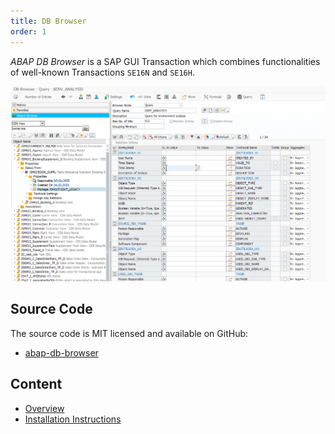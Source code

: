 ```yaml
---
title: DB Browser
order: 1
---
```


*ABAP DB Browser* is a SAP GUI Transaction which combines functionalities of well-known Transactions `SE16N` and `SE16H`.

![Selection Screen](./img/selection-screen.png)

## Source Code

The source code is MIT licensed and available on GitHub:

- [abap-db-browser](https://github.com/stockbal/abap-db-browser)

## Content

- [Overview](overview.md)
- [Installation Instructions](installation.md)
